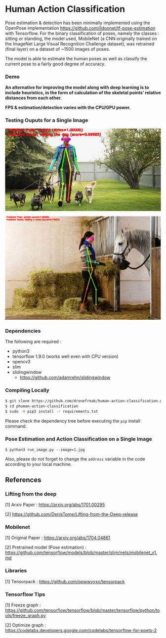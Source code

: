 # Human Action Classification

Pose estimation & detection has been minimally implemented using the OpenPose implementation https://github.com/ildoonet/tf-pose-estimation with Tensorflow. For the binary classification of poses, namely the classes : sitting or standing, the model used, MobileNet (a CNN originally trained on the ImageNet Large Visual Recognition Challenge dataset), was retrained (final layer) on a dataset of ~1500 images of poses.

The model is able to estimate the human poses as well as classify the current pose to a fairly good degree of accuracy.

### Demo

**An alternative for improving the model along with deep learning is to include heuristics, in the form of calculation of the skeletal points’ relative distances from each other.**

 **FPS & estimation/detection varies with the CPU/GPU power.**
 
### Testing Ouputs for a Single Image

![alt text](show.png)

![alt text](show1.png)
### Dependencies

The following are required :

- python3
- tensorflow 1.9.0 (works well even with CPU version)
- opencv3
- slim
- slidingwindow
  - https://github.com/adamrehn/slidingwindow

### Compiling Locally

```bash
$ git clone https://github.com/dronefreak/human-action-classification.git
$ cd phuman-action-classification
$ sudo -H pip3 install -r requirements.txt
```
Please check the dependency tree before executing the `pip` install command.

### Pose Estimation and Action Classification on a Single Image

```
$ python3 run_image.py --image=1.jpg
```

Also, please do not forget to change the `address` variable in the code according to your local machine.

## References

### Lifting from the deep

[1] Arxiv Paper : https://arxiv.org/abs/1701.00295

[2] https://github.com/DenisTome/Lifting-from-the-Deep-release

### Mobilenet

[1] Original Paper : https://arxiv.org/abs/1704.04861

[2] Pretrained model (Pose estimation) : https://github.com/tensorflow/models/blob/master/slim/nets/mobilenet_v1.md


### Libraries

[1] Tensorpack : https://github.com/ppwwyyxx/tensorpack

### Tensorflow Tips

[1] Freeze graph : https://github.com/tensorflow/tensorflow/blob/master/tensorflow/python/tools/freeze_graph.py

[2] Optimize graph : https://codelabs.developers.google.com/codelabs/tensorflow-for-poets-2




